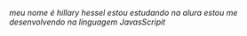 *meu nome é hillary hessel*
*estou estudando na alura*
*estou me desenvolvendo na linguagem JavasScripit*

